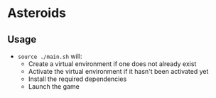 # Asteroids

## Usage

- `source ./main.sh` will:
    - Create a virtual environment if one does not already exist
    - Activate the virtual environment if it hasn't been activated yet
    - Install the required dependencies
    - Launch the game

